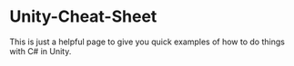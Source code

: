 # Unity-Cheat-Sheet

This is just a helpful page to give you quick examples of how to do things with C# in Unity.
